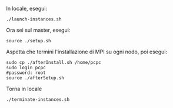 In locale, esegui:
```
./launch-instances.sh
```

Ora sei sul master, esegui:
```
source ./setup.sh
```

Aspetta che termini l'installazione di MPI su ogni nodo, poi esegui:
```
sudo cp ./afterInstall.sh /home/pcpc
sudo login pcpc
#password: root
source ./afterSetup.sh
```

Torna in locale
```
./terminate-instances.sh
```